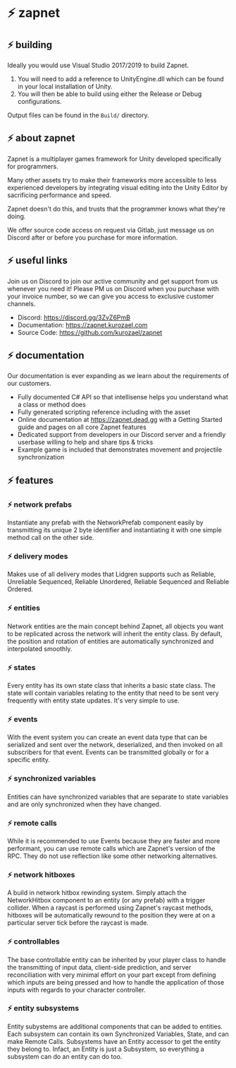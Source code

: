 # ⚡ zapnet

## ⚡ building

Ideally you would use Visual Studio 2017/2019 to build Zapnet.

1. You will need to add a reference to UnityEngine.dll which can be found in your local installation of Unity.
2. You will then be able to build using either the Release or Debug configurations.

Output files can be found in the `Build/` directory.

## ⚡ about zapnet

Zapnet is a multiplayer games framework for Unity developed specifically for programmers.

Many other assets try to make their frameworks more accessible to less experienced developers by integrating visual editing into the Unity Editor by sacrificing performance and speed.

Zapnet doesn't do this, and trusts that the programmer knows what they're doing.

We offer source code access on request via Gitlab, just message us on Discord after or before you purchase for more information.

## ⚡ useful links

Join us on Discord to join our active community and get support from us whenever you need it! Please PM us on Discord when you purchase with your invoice number, so we can give you access to exclusive customer channels.

* Discord: https://discord.gg/3ZvZ6PmB
* Documentation: https://zapnet.kurozael.com
* Source Code: https://github.com/kurozael/zapnet

## ⚡ documentation

Our documentation is ever expanding as we learn about the requirements of our customers.

* Fully documented C# API so that intellisense helps you understand what a class or method does
* Fully generated scripting reference including with the asset
* Online documentation at https://zapnet.dead.gg with a Getting Started guide and pages on all core Zapnet features
* Dedicated support from developers in our Discord server and a friendly userbase willing to help and share tips & tricks
* Example game is included that demonstrates movement and projectile synchronization

## ⚡ features

### ⚡ network prefabs
Instantiate any prefab with the NetworkPrefab component easily by transmitting its unique 2 byte identifier and instantiating it with one simple method call on the other side.

### ⚡ delivery modes
Makes use of all delivery modes that Lidgren supports such as Reliable, Unreliable Sequenced, Reliable Unordered, Reliable Sequenced and Reliable Ordered.

### ⚡ entities
Network entities are the main concept behind Zapnet, all objects you want to be replicated across the network will inherit the entity class. By default, the position and rotation of entities are automatically synchronized and interpolated smoothly.

### ⚡ states
Every entity has its own state class that inherits a basic state class. The state will contain variables relating to the entity that need to be sent very frequently with entity state updates. It's very simple to use.

### ⚡ events
With the event system you can create an event data type that can be serialized and sent over the network, deserialized, and then invoked on all subscribers for that event. Events can be transmitted globally or for a specific entity.

### ⚡ synchronized variables
Entities can have synchronized variables that are separate to state variables and are only synchronized when they have changed.

### ⚡ remote calls
While it is recommended to use Events because they are faster and more performant, you can use remote calls which are Zapnet's version of the RPC. They do not use reflection like some other networking alternatives.

### ⚡ network hitboxes
A build in network hitbox rewinding system. Simply attach the NetworkHitbox component to an entity (or any prefab) with a trigger collider. When a raycast is performed using Zapnet's raycast methods, hitboxes will be automatically rewound to the position they were at on a particular server tick before the raycast is made.

### ⚡ controllables
The base controllable entity can be inherited by your player class to handle the transmitting of input data, client-side prediction, and server reconciliation with very minimal effort on your part except from defining which inputs are being pressed and how to handle the application of those inputs with regards to your character controller.

### ⚡ entity subsystems
Entity subystems are additional components that can be added to entities. Each subsystem can contain its own Synchronized Variables, State, and can make Remote Calls. Subsystems have an Entity accessor to get the entity they belong to. Infact, an Entity is just a Subsystem, so everything a subsystem can do an entity can do too.
